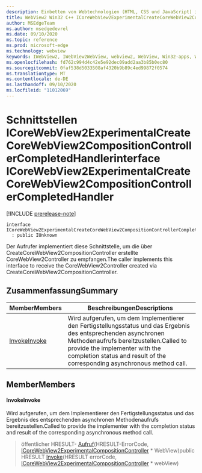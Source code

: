 ```yaml
---
description: Einbetten von Webtechnologien (HTML, CSS und JavaScript) in ihre systemeigenen Anwendungen mit dem Microsoft Edge WebView2-Steuerelement
title: WebView2 Win32 C++ ICoreWebView2ExperimentalCreateCoreWebView2CompositionControllerCompletedHandler
author: MSEdgeTeam
ms.author: msedgedevrel
ms.date: 09/10/2020
ms.topic: reference
ms.prod: microsoft-edge
ms.technology: webview
keywords: IWebView2, IWebView2WebView, webview2, WebView, Win32-apps, Win32, Edge, ICoreWebView2, ICoreWebView2Controller, Browser-Steuerelement, Edge-HTML, ICoreWebView2ExperimentalCreateCoreWebView2CompositionControllerCompletedHandler
ms.openlocfilehash: fd762c994d4c42e5e92dec09add2aa3b85b0ec80
ms.sourcegitcommit: 0faf538d5033508af4320b9b89c4ed99872f0574
ms.translationtype: MT
ms.contentlocale: de-DE
ms.lasthandoff: 09/10/2020
ms.locfileid: "11012069"
---
```

# <span data-ttu-id="ece65-104">Schnittstellen ICoreWebView2ExperimentalCreateCoreWebView2CompositionControllerCompletedHandler</span><span class="sxs-lookup"><span data-stu-id="ece65-104">interface ICoreWebView2ExperimentalCreateCoreWebView2CompositionControllerCompletedHandler</span></span> 

[!INCLUDE [prerelease-note](../../includes/prerelease-note.md)]

```
interface ICoreWebView2ExperimentalCreateCoreWebView2CompositionControllerCompletedHandler
  : public IUnknown
```

<span data-ttu-id="ece65-105">Der Aufrufer implementiert diese Schnittstelle, um die über CreateCoreWebView2CompositionController erstellte CoreWebView2Controller zu empfangen.</span><span class="sxs-lookup"><span data-stu-id="ece65-105">The caller implements this interface to receive the CoreWebView2Controller created via CreateCoreWebView2CompositionController.</span></span>

## <span data-ttu-id="ece65-106">Zusammenfassung</span><span class="sxs-lookup"><span data-stu-id="ece65-106">Summary</span></span>

 <span data-ttu-id="ece65-107">Member</span><span class="sxs-lookup"><span data-stu-id="ece65-107">Members</span></span>                        | <span data-ttu-id="ece65-108">Beschreibungen</span><span class="sxs-lookup"><span data-stu-id="ece65-108">Descriptions</span></span>
--------------------------------|---------------------------------------------
[<span data-ttu-id="ece65-109">Invoke</span><span class="sxs-lookup"><span data-stu-id="ece65-109">Invoke</span></span>](#invoke) | <span data-ttu-id="ece65-110">Wird aufgerufen, um dem Implementierer den Fertigstellungsstatus und das Ergebnis des entsprechenden asynchronen Methodenaufrufs bereitzustellen.</span><span class="sxs-lookup"><span data-stu-id="ece65-110">Called to provide the implementer with the completion status and result of the corresponding asynchronous method call.</span></span>

## <span data-ttu-id="ece65-111">Member</span><span class="sxs-lookup"><span data-stu-id="ece65-111">Members</span></span>

#### <span data-ttu-id="ece65-112">Invoke</span><span class="sxs-lookup"><span data-stu-id="ece65-112">Invoke</span></span> 

<span data-ttu-id="ece65-113">Wird aufgerufen, um dem Implementierer den Fertigstellungsstatus und das Ergebnis des entsprechenden asynchronen Methodenaufrufs bereitzustellen.</span><span class="sxs-lookup"><span data-stu-id="ece65-113">Called to provide the implementer with the completion status and result of the corresponding asynchronous method call.</span></span>

> <span data-ttu-id="ece65-114">öffentlicher HRESULT- [Aufruf](#invoke)(HRESULT-ErrorCode, [ICoreWebView2ExperimentalCompositionController](icorewebview2experimentalcompositioncontroller.md) \* WebView)</span><span class="sxs-lookup"><span data-stu-id="ece65-114">public HRESULT [Invoke](#invoke)(HRESULT errorCode, [ICoreWebView2ExperimentalCompositionController](icorewebview2experimentalcompositioncontroller.md) \* webView)</span></span>


